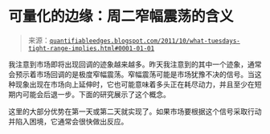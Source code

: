 <!--yml

分类：未分类

date: 2024-05-18 08:55:03

-->

# 可量化的边缘：周二窄幅震荡的含义

> 来源：[`quantifiableedges.blogspot.com/2011/10/what-tuesdays-tight-range-implies.html#0001-01-01`](http://quantifiableedges.blogspot.com/2011/10/what-tuesdays-tight-range-implies.html#0001-01-01)

我注意到市场即将出现回调的迹象越来越多。昨天我注意到的其中一个迹象，通常会预示着市场回调的是极度窄幅震荡。窄幅震荡可能是市场犹豫不决的信号。当这种现象出现在市场向上延伸时，它也可能意味着多头正在耗尽动力，并且至少在短期内可能会后退一步。下面的研究展示了这个概念。

这里的大部分优势在第一天或第二天就实现了。如果市场要根据这个信号采取行动并陷入困境，它通常会很快做出反应。
